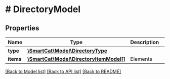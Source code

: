 # # DirectoryModel

## Properties

Name | Type | Description | Notes
------------ | ------------- | ------------- | -------------
**type** | [**\SmartCat\Model\DirectoryType**](DirectoryType.md) |  | [optional]
**items** | [**\SmartCat\Model\DirectoryItemModel[]**](DirectoryItemModel.md) | Elements | [optional]

[[Back to Model list]](../../README.md#models) [[Back to API list]](../../README.md#endpoints) [[Back to README]](../../README.md)
